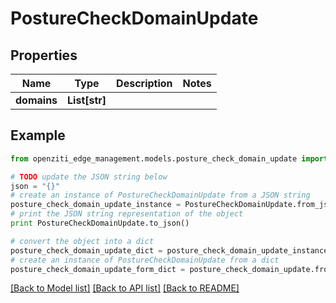 # PostureCheckDomainUpdate


## Properties
Name | Type | Description | Notes
------------ | ------------- | ------------- | -------------
**domains** | **List[str]** |  | 

## Example

```python
from openziti_edge_management.models.posture_check_domain_update import PostureCheckDomainUpdate

# TODO update the JSON string below
json = "{}"
# create an instance of PostureCheckDomainUpdate from a JSON string
posture_check_domain_update_instance = PostureCheckDomainUpdate.from_json(json)
# print the JSON string representation of the object
print PostureCheckDomainUpdate.to_json()

# convert the object into a dict
posture_check_domain_update_dict = posture_check_domain_update_instance.to_dict()
# create an instance of PostureCheckDomainUpdate from a dict
posture_check_domain_update_form_dict = posture_check_domain_update.from_dict(posture_check_domain_update_dict)
```
[[Back to Model list]](../README.md#documentation-for-models) [[Back to API list]](../README.md#documentation-for-api-endpoints) [[Back to README]](../README.md)



